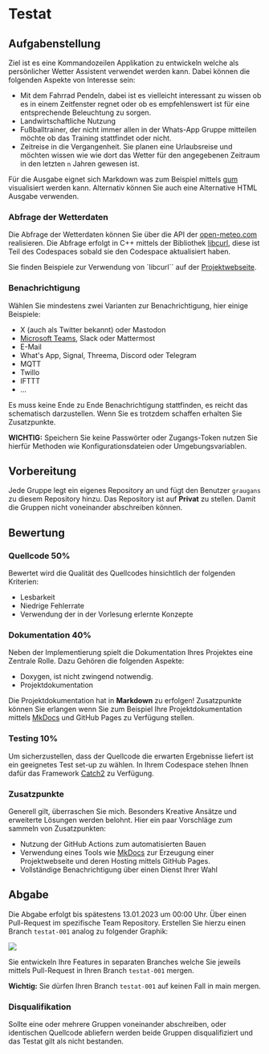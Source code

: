 # Testat

## Aufgabenstellung

Ziel ist es eine Kommandozeilen Applikation zu entwickeln welche als persönlicher Wetter Assistent verwendet werden kann. Dabei können die folgenden Aspekte von Interesse sein:

- Mit dem Fahrrad Pendeln, dabei ist es vielleicht interessant zu wissen ob es in einem Zeitfenster regnet oder ob es empfehlenswert ist für eine entsprechende Beleuchtung zu sorgen.
- Landwirtschaftliche Nutzung
- Fußballtrainer, der nicht immer allen in der Whats-App Gruppe mitteilen möchte ob das Training stattfindet oder nicht.
- Zeitreise in die Vergangenheit. Sie planen eine Urlaubsreise und möchten wissen wie wie dort das Wetter für den angegebenen Zeitraum in den letzten `n` Jahren gewesen ist.

Für die Ausgabe eignet sich Markdown was zum Beispiel mittels [gum](https://github.com/charmbracelet/gum) visualisiert werden kann. Alternativ können Sie auch eine Alternative HTML Ausgabe verwenden.

### Abfrage der Wetterdaten

Die Abfrage der Wetterdaten können Sie über die API der [open-meteo.com](https://open-meteo.com/) realisieren. Die Abfrage erfolgt in C++ mittels der Bibliothek [libcurl](https://curl.se/libcurl/), diese ist Teil des Codespaces sobald sie den Codespace aktualisiert haben.

Sie finden Beispiele zur Verwendung von `libcurl`` auf der [Projektwebseite](https://curl.se/libcurl/c/example.html).

### Benachrichtigung

Wählen Sie mindestens zwei Varianten zur Benachrichtigung, hier einige Beispiele:

- X (auch als Twitter bekannt) oder Mastodon
- [Microsoft Teams](https://learn.microsoft.com/de-de/adaptive-cards/resources/tools), Slack oder Mattermost
- E-Mail
- What's App, Signal, Threema, Discord oder Telegram
- MQTT
- Twillo
- IFTTT
- ...

Es muss keine Ende zu Ende Benachrichtigung stattfinden, es reicht das schematisch darzustellen. Wenn Sie es trotzdem schaffen erhalten Sie Zusatzpunkte.

**WICHTIG:** Speichern Sie keine Passwörter oder Zugangs-Token nutzen Sie hierfür Methoden wie Konfigurationsdateien oder Umgebungsvariablen.

## Vorbereitung

Jede Gruppe legt ein eigenes Repository an und fügt den Benutzer `graugans` zu diesem Repository hinzu. Das Repository ist auf **Privat** zu stellen. Damit die Gruppen nicht voneinander abschreiben können.

## Bewertung

### Quellcode 50%

Bewertet wird die Qualität des Quellcodes hinsichtlich der folgenden Kriterien:

- Lesbarkeit
- Niedrige Fehlerrate
- Verwendung der in der Vorlesung erlernte Konzepte

### Dokumentation 40%

Neben der Implementierung spielt die Dokumentation Ihres Projektes eine Zentrale Rolle. Dazu Gehören die folgenden Aspekte:

- Doxygen, ist nicht zwingend notwendig.
- Projektdokumentation

Die Projektdokumentation hat in **Markdown** zu erfolgen!
Zusatzpunkte können Sie erlangen wenn Sie zum Beispiel Ihre Projektdokumentation mittels [MkDocs](https://www.mkdocs.org/) und GitHub Pages zu Verfügung stellen.

### Testing 10%

Um sicherzustellen, dass der Quellcode die erwarten Ergebnisse liefert ist ein geeignetes Test set-up zu wählen. In Ihrem Codespace stehen Ihnen dafür das Framework [Catch2](https://github.com/catchorg/Catch2) zu Verfügung.

### Zusatzpunkte

Generell gilt, überraschen Sie mich. Besonders Kreative Ansätze und erweiterte Lösungen werden belohnt. Hier ein paar Vorschläge zum sammeln von Zusatzpunkten:

- Nutzung der GitHub Actions zum automatisierten Bauen
- Verwendung eines Tools wie [MkDocs](https://www.mkdocs.org/) zur Erzeugung einer Projektwebseite und deren Hosting mittels GitHub Pages.
- Vollständige Benachrichtigung über einen Dienst Ihrer Wahl

## Abgabe

Die Abgabe erfolgt bis spätestens 13.01.2023 um 00:00 Uhr. Über einen Pull-Request im spezifische Team Repository. Erstellen Sie hierzu einen Branch `testat-001` analog zu folgender Graphik:

![](https://mermaid.ink/img/pako:eNqdkMEKwjAMhl-l5DxhXnsWNmEn9dhL7LJ1uLajSw9j7N2tiAgyRRYI5CfJ94fMoH1NIEG0HRcBByOqk1ROPEN7azv-Jq8BnTaCaWTkXZ7v_9xbxzSEHANt52hD-uYjrx1kKbS0xeLFtNi5D9rbRvA0kBTlsSirlJffcMggARKwTn-fH00FbMiSApnKmhqMPStQbkmjGNmfJ6dBcoiUQRxqZDp02Aa0IBvsR1ruc2aHwg?type=png)

Sie entwickeln Ihre Features in separaten Branches welche Sie jeweils mittels Pull-Request in Ihren Branch `testat-001` mergen.

**Wichtig:** Sie dürfen Ihren Branch `testat-001` auf keinen Fall in main mergen.

### Disqualifikation

Sollte eine oder mehrere Gruppen voneinander abschreiben, oder identischen Quellcode abliefern werden beide Gruppen disqualifiziert und das Testat gilt als nicht bestanden.
